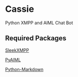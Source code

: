Cassie
==
Python XMPP and AIML Chat Bot

Required Packages
--
[SleekXMPP](https://github.com/fritzy/SleekXMPP)

[PyAIML](https://github.com/zeroSteiner/pyAIML)

[Python-Markdown](http://pythonhosted.org/Markdown/)
